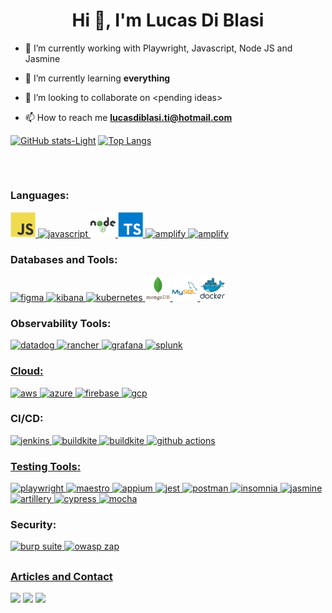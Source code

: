 
<h1 align="center">Hi 👋, I'm Lucas Di Blasi</h1>

- 🔭 I’m currently working with Playwright, Javascript, Node JS and Jasmine

- 🌱 I’m currently learning **everything**

- 👯 I’m looking to collaborate on <pending ideas\>

- 📫 How to reach me **lucasdiblasi.ti@hotmail.com**

<div>
  

[![GitHub stats-Light](https://github-readme-stats.vercel.app/api?username=lucasdiblasi&show_icons=true&theme=default#gh-light-mode-only)](https://github.com/lucasdiblasi/github-readme-stats#gh-light-mode-only)
[![Top Langs](https://github-readme-stats.vercel.app/api/top-langs/?username=lucasdiblasi&hide_progress=true)](https://github.com/lucasdiblasi/github-readme-stats)

</div>
  
 ##  

<div style="display: inline_block"><br>
<h3 align="left">Languages:</h3>
<p align="left"> <a href="https://developer.mozilla.org/en-US/docs/Web/JavaScript" target="_blank" rel="noreferrer"> <img src="https://raw.githubusercontent.com/devicons/devicon/master/icons/javascript/javascript-original.svg" alt="javascript" width="40" height="40"/> </a> <a href="https://www.googleadservices.com/pagead/aclk?sa=L&ai=DChcSEwjRw46M-Kn-AhVfFdQBHdohBCIYABAAGgJvYQ&ohost=www.google.com&cid=CAESa-D2Z9aK2YTkgXsIgdsPSszRqdYVyDdsGG8FlMFPdUE9y7YktfeEyRMq5B9QBF0vkgt0pF2utQjMYsO7Jc9wdPiTcmlgXkHzxa23z_F7t13LaL5lFkuFWBwfLhSFP7jJQiFHPcDR9BxUP68I&sig=AOD64_3rWBCUX8zi8EZ6qcQwbLgEiJQG-A&q&adurl&ved=2ahUKEwifmoOM-Kn-AhXCq5UCHTSRDuMQ0Qx6BAgGEAE" target="_blank" rel="noreferrer"> <img src="https://cdn.iconscout.com/icon/free/png-256/flutter-3629369-3032362.png" alt="javascript" width="40" height="40"/> </a> 
<a href="https://nodejs.org" target="_blank" rel="noreferrer"> <img src="https://raw.githubusercontent.com/devicons/devicon/master/icons/nodejs/nodejs-original-wordmark.svg" alt="nodejs" width="40" height="40"/> </a> <a href="https://www.typescriptlang.org" target=_blank" rel"noreferrer"> <img alt="typescript" height="40" width="40" src="https://raw.githubusercontent.com/devicons/devicon/master/icons/typescript/typescript-plain.svg"> 
<a href="https://learn.microsoft.com/pt-br/dotnet/csharp/tour-of-csharp/" target="_blank" rel="noreferrer"> <img src="https://www.stickersdevs.com.br/wp-content/uploads/2022/01/c-sharp-adesivo-sticker.png" alt="amplify" width="40" height="40"/> </a>
<a href="https://tip.golang.org/" target="_blank" rel="noreferrer"> <img src="https://upload.wikimedia.org/wikipedia/commons/thumb/0/05/Go_Logo_Blue.svg/1200px-Go_Logo_Blue.svg.png" alt="amplify" width="40" height="40"/> </a>


</div>
<div>
<h3 align="left">Databases and Tools:</h3>
<a href="https://www.figma.com/" target="_blank" rel="noreferrer"> <img src="https://www.vectorlogo.zone/logos/figma/figma-icon.svg" alt="figma" width="40" height="40"/> </a>
<a href="https://www.elastic.co/kibana" target="_blank" rel="noreferrer"> <img src="https://www.vectorlogo.zone/logos/elasticco_kibana/elasticco_kibana-icon.svg" alt="kibana" width="40" height="40"/> </a>
<a href="https://kubernetes.io" target="_blank" rel="noreferrer"> <img src="https://www.vectorlogo.zone/logos/kubernetes/kubernetes-icon.svg" alt="kubernetes" width="40" height="40"/> </a>
<a href="https://www.mongodb.com/" target="_blank" rel="noreferrer"> <img src="https://raw.githubusercontent.com/devicons/devicon/master/icons/mongodb/mongodb-original-wordmark.svg" alt="mongodb" width="40" height="40"/> </a> <a href="https://www.mysql.com/" target="_blank" rel="noreferrer"> <img src="https://raw.githubusercontent.com/devicons/devicon/master/icons/mysql/mysql-original-wordmark.svg" alt="mysql" width="40" height="40"/> </a>
<a href="https://www.docker.com/" target="_blank" rel="noreferrer"> <img src="https://raw.githubusercontent.com/devicons/devicon/master/icons/docker/docker-original-wordmark.svg" alt="docker" width="40" height="40"/> </a> 

<h3 align="left">Observability Tools:</h3>
</a> <a href="https://www.datadoghq.com/" target=_blank" rel"noreferrer"> <img alt="datadog" height="40" width="40" src="https://cdn.worldvectorlogo.com/logos/datadog.svg"> 
</a> <a href="https://www.rancher.com/" target=_blank" rel"noreferrer"> <img alt="rancher" height="40" width="40" src="https://rancher.com/docs/img/logo-square.png"> 
</a> <a href="https://grafana.com/" target=_blank" rel"noreferrer"> <img alt="grafana" height="40" width="40" src="https://cdn.cdnlogo.com/logos/g/64/grafana.svg"> 
</a> <a href="https://splunk.com/" target=_blank" rel"noreferrer"> <img alt="splunk" height="40" width="40" src="https://seekvectors.com/files/download/a23738b3f2a937560c386c420674ec45.jpg"> 
  
</div>
<div>
<h3 align="left">Cloud:</h3>
</a> <a href="https://www.aws.amazon.com" target=_blank" rel"noreferrer"> <img alt="aws" height="40" width="40" src="https://d1.awsstatic.com/logos/aws-logo-lockups/poweredbyaws/PB_AWS_logo_RGB_stacked_REV_SQ.91cd4af40773cbfbd15577a3c2b8a346fe3e8fa2.png">
<a href="https://azure.microsoft.com/en-in/" target="_blank" rel="noreferrer"> <img src="https://www.vectorlogo.zone/logos/microsoft_azure/microsoft_azure-icon.svg" alt="azure" width="40" height="40"/> </a>
<a href="https://firebase.google.com/" target="_blank" rel="noreferrer"> <img src="https://www.vectorlogo.zone/logos/firebase/firebase-icon.svg" alt="firebase" width="40" height="40"/> </a>
<a href="https://cloud.google.com/" target="_blank" rel="noreferrer"> <img src="https://logodownload.org/wp-content/uploads/2021/06/google-cloud-logo-0.png" alt="gcp" width="40" height="40"/> </a>
</div>
<div>
<h3 align="left">CI/CD:</h3>
</a> <a href="https://www.jenkins.io/" target=_blank" rel"noreferrer"> <img alt="jenkins" height="40" width="40" src="https://upload.wikimedia.org/wikipedia/commons/thumb/e/e9/Jenkins_logo.svg/1200px-Jenkins_logo.svg.png">
</a> <a href="https://buildkite.com/" target=_blank" rel"noreferrer"> <img alt="buildkite" height="40" width="40" src="https://logowik.com/content/uploads/images/buildkite9252.logowik.com.webp">
</a> <a href="https://azure.microsoft.com/pt-br/products/devops" target=_blank" rel"noreferrer"> <img alt="buildkite" height="40" width="40" src="https://apptest.ai/wp-content/uploads/2019/08/azure-devops-icon.png">
</a> <a href="" target=_blank" rel"noreferrer"> <img alt="github actions" height="40" width="40" src="https://i0.wp.com/build5nines.com/wp-content/uploads/2024/05/GitHub_Actions_Featured_Image_2024.jpg">
</div>
<div>
<h3 align="left">Testing Tools:</h3>
</a> <a href="https://playwright.dev/" target=_blank" rel"noreferrer"> <img alt="playwright" height="40" width="40" src="https://encrypted-tbn0.gstatic.com/images?q=tbn:ANd9GcT1WHPlImtR5YjCpCs4WC97GG9esVEQueVkuA&s">
</a> <a href="" target=_blank" rel"noreferrer"> <img alt="maestro" height="40" width="40" src="https://encrypted-tbn0.gstatic.com/images?q=tbn:ANd9GcR2POIwieEwHt6kp-IdA4JkXIbaA569S3nUJg&s">
</a> <a href="https://appium.io/" target=_blank" rel"noreferrer"> <img alt="appium" height="40" width="40" src="https://w7.pngwing.com/pngs/372/674/png-transparent-appium-test-automation-software-testing-selenium-calabash-purple-violet-text-thumbnail.png">
</a> <a href="https://jestjs.io/pt-BR/" target=_blank" rel"noreferrer"> <img alt="jest" height="40" width="40" src="https://iconape.com/wp-content/png_logo_vector/jest-logo.png"> </a> <a href="https://www.postman.com/" target=_blank" rel"noreferrer"> <img alt="postman" height="40" width="40" src="https://www.svgrepo.com/download/354202/postman-icon.svg">
</a> <a href="https://insomnia.rest/download" target=_blank" rel"noreferrer"> <img alt="insomnia" height="40" width="40" src="https://static-00.iconduck.com/assets.00/apps-insomnia-icon-2048x2048-2mq9u7v5.png">
</a> <a href="https://jasmine.github.io/" target=_blank" rel"noreferrer"> <img alt="jasmine" height="40" width="40" src="https://encrypted-tbn0.gstatic.com/images?q=tbn:ANd9GcQT62OFizuK1xOh8goZpIndvS6dSGMcGzTu4P-4wfFD-KZzo4nL079DQNeYMgT0J_CZhS8&usqp=CAU">
</a> <a href="" target=_blank" rel"noreferrer"> <img alt="artillery" height="40" width="40" src="https://avatars.githubusercontent.com/u/2678858?s=280&v=4">
</a> <a href="https://www.cypress.io/" target=_blank" rel"noreferrer"> <img alt="cypress" height="40" width="40" src="https://asset.brandfetch.io/idIq_kF0rb/idv3zwmSiY.jpeg">
<a href="https://mochajs.org" target="_blank" rel="noreferrer"> <img src="https://www.vectorlogo.zone/logos/mochajs/mochajs-icon.svg" alt="mocha" width="40" height="40"/> </a>

</div>

<div>
<h3 align="left">Security:</h3>
</a> <a href="" target=_blank" rel"noreferrer"> <img alt="burp suite" height="40" width="40" src="https://ih1.redbubble.net/image.5550351553.1318/st,extra_large,507x507-pad,600x600,f8f8f8.u9.jpg">
</a> <a href="" target=_blank" rel"noreferrer"> <img alt="owasp zap" height="40" width="40" src="https://e7.pngegg.com/pngimages/170/187/png-clipart-owasp-zap-vulnerability-penetration-test-proxy-server-web-application-miscellaneous-angle-thumbnail.png">
</div>
  
  ##
 
<div> 
<h3 align="left">Articles and Contact</h3>
<a href = "mailto:lucasdiblasi.ti@hotmail.com"><img src="https://img.shields.io/badge/Outlook-0078D4?style=for-the-badge&logo=microsoft-outlook&logoColor=white"></a>
<a href="https://www.linkedin.com/in/lucas-di-blasi/" target="_blank"><img src="https://img.shields.io/badge/-LinkedIn-%230077B5?style=for-the-badge&logo=linkedin&logoColor=white" target="_blank"></a> 
<a href="https://medium.com/@lucasdiblasi" target="_blank"><img src="https://img.shields.io/badge/Medium-12100E?style=for-the-badge&logo=medium&logoColor=white"></a>   
</div>

